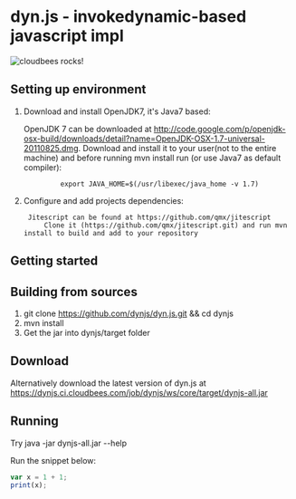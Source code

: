 # dyn.js - invokedynamic-based javascript impl

![cloudbees rocks!](http://static-www.cloudbees.com/images/badges/BuiltOnDEV.png)

Setting up environment
------------

1. Download and install OpenJDK7, it's Java7 based:

    OpenJDK 7 can be downloaded at http://code.google.com/p/openjdk-osx-build/downloads/detail?name=OpenJDK-OSX-1.7-universal-20110825.dmg.
		Download and install it to your user(not to the entire machine) and before running mvn install run (or use Java7 as default compiler):
		
		 		export JAVA_HOME=$(/usr/libexec/java_home -v 1.7)
		
2. Configure and add projects dependencies:

		Jitescript can be found at https://github.com/qmx/jitescript
			Clone it (https://github.com/qmx/jitescript.git) and run mvn install to build and add to your repository

Getting started
------------

## Building from sources

1. git clone https://github.com/dynjs/dyn.js.git && cd dynjs
2. mvn install
3. Get the jar into dynjs/target folder

## Download

Alternatively download the latest version of dyn.js at https://dynjs.ci.cloudbees.com/job/dynjs/ws/core/target/dynjs-all.jar

## Running 

Try java -jar dynjs-all.jar --help

Run the snippet below:

```javascript
var x = 1 + 1;
print(x);
```
